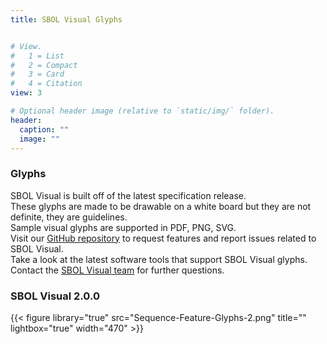 ```yaml
---
title: SBOL Visual Glyphs


# View.
#   1 = List
#   2 = Compact
#   3 = Card
#   4 = Citation
view: 3

# Optional header image (relative to `static/img/` folder).
header:
  caption: ""
  image: ""
---
```


### Glyphs

SBOL Visual is built off of the latest specification release.\
These glyphs are made to be drawable on a white board but they are not definite, they are guidelines.\
Sample visual glyphs are supported in PDF, PNG, SVG.\
Visit our [GitHub repository](https://github.com/SynBioDex/SBOL-visual) to request features and report issues related to SBOL Visual.\
Take a look at the latest software tools that support SBOL Visual glyphs.\
Contact the [SBOL Visual team](mailto:sbol-visual@googlegroups.com) for further questions.

### SBOL Visual 2.0.0

{{< figure library="true" src="Sequence-Feature-Glyphs-2.png" title="" lightbox="true" width="470" >}}
